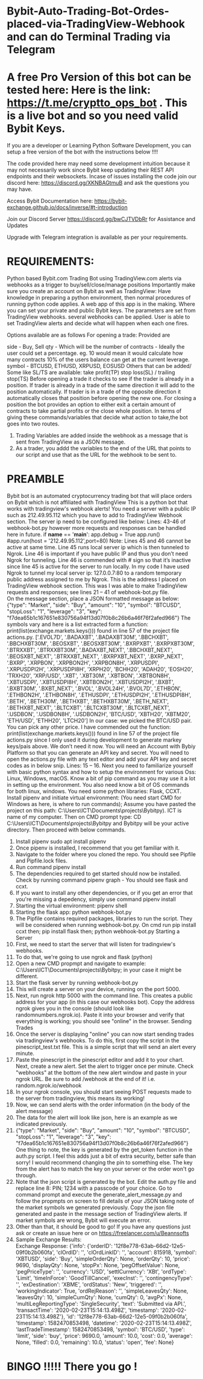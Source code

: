 # Bybit-Auto-Trading-Bot-Ordes-placed-via-TradingView-Webhook and can do Terminal Trading via Telegram


# A free Pro Version of this bot can be tested here: Here is the link: https://t.me/cryptto_ops_bot . This is a live bot and so you need valid Bybit Keys.


If you are a developer or Learning Python Software Development, you can setup a free version of the bot with the instructions below !!!! 

The code provided here may need some development intuition because it may not necessarily work since Bybit keep updating their REST API endpoints and their websockets. Incase of issues installing the code join our discord here:  https://discord.gg/XKNBAGtmuB and ask the questions you may have. 

Access Bybit Documentation here:  https://bybit-exchange.github.io/docs/inverse/#t-introduction

Join our Discord Server https://discord.gg/bwCJTVDbRr for Assistance and Updates

Upgrade with Telegram integration is available as per your requirements. 

# REQUIREMENTS: 

Python based Bybit.com Trading Bot using TradingView.com alerts via webhooks as a trigger to buy/sell/close/manage positions Importantly make sure you create an account on Bybit as well as TradingView: Have knowledge in preparing a python environment, then normal procedures of running python code applies. A web app of this app is in the making. Where you can set your private and public Bybit keys. The parameters are set from TradingView webhooks. several webhooks can be applied. User is able to set TradingView alerts and decide what will happen when each one fires.

Options available are as follows
For opening a trade:
Provided are

side - Buy, Sell qty - Which will be the number of contracts - Ideally the user could set a percentage. eg. 10 would mean it would calculate how many contracts 10% of the users balance can get at the current leverage. symbol - BTCUSD, ETHUSD, XRPUSD, EOSUSD
Others that can be added/ Some like SL/TS are available:
take profit(TP) stop loss(SL) / trailing stop(TS)
Before opening a trade it checks to see if the trader is already in a position.
If trader is already in a trade of the same direction it will add to the position automatically.
If trader is in a trade of the opposite direction it automatically closes that position before opening the new one.
For closing a position the bot provides an option to either exit a certain amount of contracts to take partial profits or the close whole position.
In terms of giving these commands/variables that decide what action to take,the bot goes into two routes.
1.	Trading Variables are added inside the webhook as a message that is sent from TradingView as a JSON message.
2.	As a trader, you addd the variables to the end of the URL that points to our script and use that as the URL for the webhook to be sent to.

# PREAMBLE

Bybit bot is an automated cryptocurrency trading bot that will place orders on Bybit which is not affiliated with TradingView
This is a python bot that works with tradingview's webhook alerts! You need a server with a public IP such as 212.49.95.112 which you have to add to TradingView Webhook section. The server ip need to be configured like below: Lines:  43-46 of webhook-bot.py however more requests and responses can be handled here in future. 
if __name__ == '__main__':
    app.debug = True
    app.run()
    #app.run(host = '212.49.95.112',port=80)
Note: Lines 45 and 46 cannot be active at same time.  Line 45 runs local server ip which is then tunneled to Ngrok.  Line 46 is important if you have public IP and thus you don’t need Ngrok for tunneling. 
Line 46 is commended with # sign so that it’s inactive since line 45 is active for the server to run locally.  In my code I have used Ngrok to tunnel my local server ip: 127.0.0.7:80 to a random temporary public address assigned to me by Ngrok. This is the address I placed on TradingView webhook section. This was I was able to make TradingView requests and responses; see lines 21 – 41 of webhook-bot.py file.   
On the message section, place a JSON formatted message as below: 
 {"type": "Market", "side": "Buy", "amount": "10", "symbol": "BTCUSD", "stopLoss": "1", "leverage": "3", "key": "f7dea65b1c167651e830756a94f13d07f0b8c26b6a46f76f2afed966"}
The symbols vary and here is a list extracted form a function:  print(list(exchange.markets.keys())) found in line 57 of the project file actions.py. 
['.EVOL7D', '.BADAXBT', '.BADAXBT30M', '.BBCHXBT', '.BBCHXBT30M', '.BEOSXBT', '.BEOSXBT30M', '.BXRPXBT', '.BXRPXBT30M', '.BTRXXBT', '.BTRXXBT30M', '.BADAXBT_NEXT', '.BBCHXBT_NEXT', '.BEOSXBT_NEXT', '.BTRXXBT_NEXT', '.BXRPXBT_NEXT', '.BXRP_NEXT', '.BXRP', '.XRPBON', '.XRPBON2H', '.XRPBON8H', '.XRPUSDPI', '.XRPUSDPI2H', '.XRPUSDPI8H', 'XRPH20', 'BCHH20', 'ADAH20', 'EOSH20', 'TRXH20', 'XRP/USD', '.XBT', '.XBT30M', '.XBTBON', '.XBTBON8H', '.XBTUSDPI', '.XBTUSDPI8H', '.XBTBON2H', '.XBTUSDPI2H', '.BXBT', '.BXBT30M', '.BXBT_NEXT', '.BVOL', '.BVOL24H', '.BVOL7D', '.ETHBON', '.ETHBON2H', '.ETHBON8H', '.ETHUSDPI', '.ETHUSDPI2H', '.ETHUSDPI8H', '.BETH', '.BETH30M', '.BETHXBT', '.BETHXBT30M', '.BETH_NEXT', '.BETHXBT_NEXT', '.BLTCXBT', '.BLTCXBT30M', '.BLTCXBT_NEXT', '.USDBON', '.USDBON8H', '.USDBON2H', 'BTC/USD', 'XBTH20', 'XBTM20', 'ETH/USD', 'ETHH20', 'LTCH20']
In our case:  we picked the BTC/USD pair.  You can pick any other price. I have commended out the function:  print(list(exchange.markets.keys())) found in line 57 of the project file actions.py since I only used it during development to generate markey keys/pais above.  We don’t need it now. 
You will need an Account with Bybiy Platform so that you can generate an API key and secret. 
You will need to open the actions.py file with any text editor and add your API key and secret codes as in below snip. Lines:  15 – 16. 
Next you need to familiarize yourself with basic python syntax and how to setup the environment for various Oss:  Linux, Windows, macOS. Know a bit of pip command as you may use it a lot in setting up the environment. You also need know a bit of OS commands for both linux, windows.  You need some python libraries: Flask, CCXT. 
Install pipenv and initiate virtual environment: (You need start CMD for Windows as here, is where to run commands);
Assume you have pasted the project on this path:  C:\Users\ICT\Documents\projects\Bybitpy). ICT is name of my computer. Then on CMD prompt type: CD C:\Users\ICT\Documents\projects\Bybitpy and Bybitpy will be your active directory. Then proceed with below commands. 
1.	Install pipenv sudo apt install pipenv
2.	Once pipenv is installed, I recommend that you get familiar with it.
3.	Navigate to the folder where you cloned the repo. You should see Pipfile and Pipfile.lock files.
4.	Run command pipenv install
5.	The dependencies required to get started should now be installed. Check by running command pipenv graph - You should see flask and ccxt.
6.	If you want to install any other dependencies, or if you get an error that you're missing a depedency, simply use command pipenv install <dependency>
7.	Starting the virtual environment: pipenv shell
8.	Starting the flask app: python webhook-bot.py
9.	The Pipfile contains required packages, libraries to run the script. They will be considered when running webhook-bot.py. 
On cmd run pip install ccxt then;
pip install flask then; python webhook-bot.py 
Starting a Server
10.	First, we need to start the server that will listen for tradingview's webhooks.
11.	To do that, we're going to use ngrok and flask (python)
12.	Open a new CMD propmpt and navigate to example:  C:\Users\ICT\Documents\projects\Bybitpy; in your case it might be different. 
13.	Start the flask server by running webhook-bot.py
14.	This will create a server on your device, running on the port 5000.
15.	Next, run ngrok http 5000 with the command line. This creates a public address for your app (in this case our webhooks bot). Copy the address ngrok gives you in the console (should look like randomnumbers.ngrok.io). Paste it into your browser and verify that everything is working; you should see "online" in the browser.
Sending Trades
16.	Once the server is displaying "online" you can now start sending trades via tradingview's webhooks. To do this, first copy the script in the pinescript_test.txt file. This is a simple script that will send an alert every minute.
17.	Paste the pinescript in the pinescript editor and add it to your chart. Next, create a new alert. Set the alert to trigger once per minute. Check "webhooks" at the bottom of the new alert window and paste in your ngrok URL. Be sure to add /webhook at the end of it! i.e. random.ngrok.io/webhook
18.	In your ngrok console, you should start seeing POST requests made to the server from tradingview, this means its working!
19.	Now, we can send alerts with the order information (in the body of the alert message)
20.	The data for the alert will look like json, here is an example as we indicated previously.
21.	{"type": "Market", "side": "Buy", "amount": "10", "symbol": "BTCUSD", "stopLoss": "1", "leverage": "3", "key": "f7dea65b1c167651e830756a94f13d07f0b8c26b6a46f76f2afed966"} 
One thing to note, the key is generated by the get_token function in the auth.py script. I feel this adds just a bit of extra security, better safe than sorry! I would recommend changing the pin to something else. The key from the alert has to match the key on your server or the order won't go through.
22.	Note that the json script is generated by the bot. Edit the auth.py file and replace line 8: PIN; 1234 with a passcode of your choice. Go to command prompt and execute the generate_alert_message.py and follow the propmpts on screen to fill details of your JSON taking note of the market symbols we generated previously. Copy the json file generated and paste in the message section of TradingView alerts.  If market symbols are wrong, Bybit will execute an error. 
23.	Other than that, it should be good to go! If you have any questions just ask or create an issue here or on https://freelancer.com/u/Beannsofts
24.	Sample Exchange Results:  
Exchange Response: {'info': {'orderID': '12f8e778-63ab-66d2-12e5-09f0b2b060fa', 'clOrdID': '', 'clOrdLinkID': '', 'account': 815918, 'symbol': 'XBTUSD', 'side': 'Buy', 'simpleOrderQty': None, 'orderQty': 10, 'price': 9690, 'displayQty': None, 'stopPx': None, 'pegOffsetValue': None, 'pegPriceType': '', 'currency': 'USD', 'settlCurrency': 'XBt', 'ordType': 'Limit', 'timeInForce': 'GoodTillCancel', 'execInst': '', 'contingencyType': '', 'exDestination': 'XBME', 'ordStatus': 'New', 'triggered': '', 'workingIndicator': True, 'ordRejReason': '', 'simpleLeavesQty': None, 'leavesQty': 10, 'simpleCumQty': None, 'cumQty': 0, 'avgPx': None, 'multiLegReportingType': 'SingleSecurity', 'text': 'Submitted via API.', 'transactTime': '2020-02-23T15:14:13.498Z', 'timestamp': '2020-02-23T15:14:13.498Z'}, 'id': '12f8e778-63ab-66d2-12e5-09f0b2b060fa', 'timestamp': 1582470853498, 'datetime': '2020-02-23T15:14:13.498Z', 'lastTradeTimestamp': 1582470853498, 'symbol': 'BTC/USD', 'type': 'limit', 'side': 'buy', 'price': 9690.0, 'amount': 10.0, 'cost': 0.0, 'average': None, 'filled': 0.0, 'remaining': 10.0, 'status': 'open', 'fee': None}
    
# BINGO !!!!! There you go !
